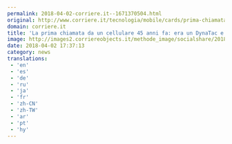 ```yaml
---
permalink: 2018-04-02-corriere.it--1671370504.html
original: http://www.corriere.it/tecnologia/mobile/cards/prima-chiamata-cellulare-45-anni-fa-new-york/prima-telefonata-mobile_principale.shtml
domain: corriere.it
title: 'La prima chiamata da un cellulare 45 anni fa: era un DynaTac e pesava un chilo'
image: http://images2.corriereobjects.it/methode_image/socialshare/2018/04/02/77d03d40-3692-11e8-a836-1a6391d71628.jpg
date: 2018-04-02 17:37:13
category: news
translations: 
 - 'en'
 - 'es'
 - 'de'
 - 'ru'
 - 'ja'
 - 'fr'
 - 'zh-CN'
 - 'zh-TW'
 - 'ar'
 - 'pt'
 - 'hy'
---
```


